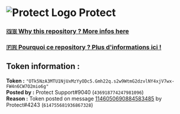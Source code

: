 # ![Protect Logo](https://i.imgur.com/5ovpCPg.png) Protect

### [🇬🇧 Why this repository ? More infos here](https://github.com/protect-github-bot/token-reset/blob/main/README.md)

### [🇫🇷 Pourquoi ce repository ? Plus d'informations ici !](https://github.com/protect-github-bot/token-reset/blob/main/FR_README.md)

## Token information :
**Token :** `"OTk5NzA3MTU1NjUxMzYyODc5.Gmh22q.s2w9WtmG2dzvlNY4xjV7wx-FW4n6CW7O2mio6g"`\
**Posted by :** Protect Support#9040 (`436918774247981096`)\
**Reason :** Token posted on message [1146050690884583485](https://discord.com/channels/835179952500113459/881108454226399292/1146050690884583485) by Protect#4243 (`614755681936867328`)